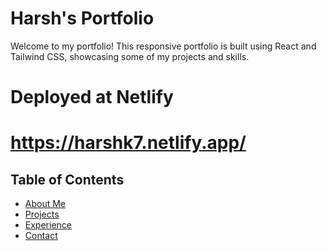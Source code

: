 # Harsh's Portfolio

Welcome to my portfolio! This responsive portfolio is built using React and Tailwind CSS, showcasing some of my projects and skills.  

# Deployed at Netlify


# https://harshk7.netlify.app/

## Table of Contents

- [About Me](#about-me)
- [Projects](#projects)
- [Experience](#skills)
- [Contact](#contact)
